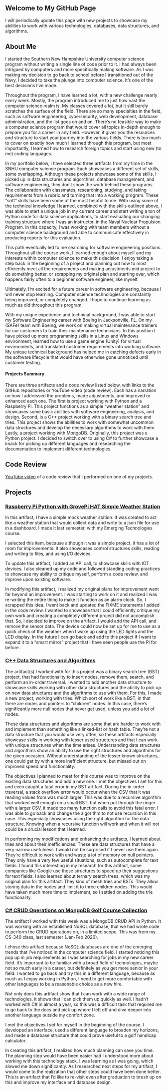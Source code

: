 ## Welcome to My GitHub Page

I will periodically update this page with new projects to showcase my abilities to work with various technologies, databases, data structures, and algorithms.

## About Me
I started the Southern New Hampshire University computer science program without writing a single line of code prior to it. I had always been intrigued by computers and more specifically making software. As I was making my decision to go back to school before I transitioned out of the Navy, I decided to take the plunge into computer science. It’s one of the best decisions I’ve made.

Throughout the program, I have learned a lot, with a new challenge nearly every week. Mostly, the program introduced me to just how vast the computer science realm is. My classes covered a lot, but it still barely scratches the surface of the field. There are so many specialties in the field, such as software engineering, cybersecurity, web development, database administration, and the list goes on and on. There’s no feasible way to make a computer science program that would cover all topics in-depth enough to prepare you for a career in any field. However, it gives you the resources and structure to start your journey into the various fields. There is too much to cover on exactly how much I learned through this program, but most importantly, I learned how to research foreign topics and start using new (to me) coding languages.

In my portfolio below, I have selected three artifacts from my time in the SNHU computer science program. Each showcases a different set of skills, some overlapping. Although these projects showcase some of the skills, I picked up in data structures and algorithms, database management, and software engineering, they don’t show the work behind these programs. The collaboration with classmates, researching, studying, and taking requirements from a rubric and turning that into a working program. These “soft” skills have been some of the most helpful to me. With using some of the technical knowledge I learned, combined with the skills outlined above, I was able to start a unique job in my current career and start writing a ton of Python code for data science applications, to start evaluating our changing training structure where I was an instructor, in the Naval Nuclear Propulsion Program. In this capacity, I was working with team members without a computer science background and able to communicate effectively in producing reports for this evaluation.

This path eventually led to me searching for software engineering positions. Throughout all the course work, I learned enough about myself and my interests within computer science to make this decision. I enjoy taking a step back in the beginning of a project and planning out how to most efficiently meet all the requirements and making adjustments mid project to do something better, or scrapping my original plan and starting over, which happens fairly often to a beginner software engineer, like myself.

Ultimately, I’m excited for a future career in software engineering, because I will never stop learning. Computer science technologies are constantly being improved, or completely changed. I hope to continue learning as much as did throughout this program.

With my unique experience and technical background, I was able to start my Software Engineering career with Boeing in Jacksonville, FL. On my (SAFe) team with Boeing, we work on making virtual maintenance trainers for our customers to train their maintenance technicians. In this position I have picked up more programming skills in a Linux and Windows environment, learned how to use a game engine (Unity) for virtual environments, and translated customer requirements into working software. My unique technical background has helped me in catching defects early in the software lifecycle that would have otherwise gone unnoticed until customer testing.

#### Projects Summary
There are three artifacts and a code review listed below, with links to the GitHub repositories or YouTube video (code review). Each has a narration on how I addressed the problems, made adjustments, and improved or enhanced each one. The first is project working with Python and a Raspberry Pi. This project functions as a simple “weather station” and showcases some basic abilities with software engineering, analysis, and design. Second, is a C++ project working with a binary search tree and tries. This project shows the abilities to work with somewhat uncommon data structures and develop the necessary algorithms to work with them. Lastly, a project working with MongoDB. Originally, this project was a Python project. I decided to switch over to using C# to further showcase a knack for picking up different languages and researching the documentation to implement different technologies.

## Code Review
[YouTube video](https://www.youtube.com/watch?v=VkhiAthh_xE&t=3s) of a code review that I performed on one of my projects.

## Projects

### [Raspberry Pi Python with GrovePi HAT Simple Weather Station](https://github.com/Richard-WS-Allen/Raspberry-Pi-Weather-Station)
In this artifact, I have a simple mock weather station. It was created to act like a weather station that would collect data and write to a json file for use in a dashboard. I made it last semester, with my Emerging Technologies course.

I selected this item, because although it was a simple project, it has a lot of room for improvements. It also showcases control structures skills, reading and writing to files, and using I/O devices.

To update this artifact, I added an API call, to showcase skills with IOT devices. I also cleaned up my code and followed standing coding practices to showcase my ability to critique myself, perform a code review, and improve upon existing software.

In modifying this artifact, I realized my original plans for improvement went far beyond an improvement. I was starting to work on it and realized I was re-writing the entire thing to make it function as an alarm clock. So, I scrapped this idea. I went back and updated the FIXME statements I added in the code review. I wanted to showcase that I could efficiently critique my own work and creating a completely different project did not accomplish that. So, I decided to improve on the artifact, I would add the API call, and remove the sensor data. The device could now be set up for me to use as a quick check of the weather when I wake up using the LED lights and the LCD display. In the future I can go back and add to this project if I want to expand it to a “smart mirror” project that I have seen people use the Pi for before.

### [C++ Data Structures and Algorithms](https://github.com/Richard-WS-Allen/Data-Structures-and-Algorithms-cpp)
The artifact(s) I worked with for this project was a binary search tree (BST) project, that had functionality to insert nodes, remove them, search, and perform an in-order traversal. I wanted to add another data structure to showcase skills working with other data structures and the ability to pick up on new data structures and the algorithms to use with them. For this, I made a new project, working with tries. Which sort of work like a BST, in that there are nodes and pointers to “children” nodes. In this case, there’s significantly more null nodes that never get used, unless you add a lot of nodes.

These data structures and algorithms are some that are harder to work with and implement than something like a linked-list or hash table. They’re not a data structure that you would use very often, so these artifacts especially showcase skills in working with lesser used structures and that I can work with unique structures when the time arises. Understanding data structures and algorithms show an ability to use the right structures and algorithms for the given occasion. Without understanding of the lesser known structures, one could get by with a more inefficient structure, but missed out on improved speed and functionality.

The objectives I planned to meet for this course was to improve on the existing data structures and add a new one. I met the objectives I set for this and even caught a fatal error in my BST artifact. During the in-order traversal, a stack overflow error would occur when the CSV that it was reading values from was much larger. This was due to a recursive algorithm that worked well enough on a small BST, but when put through the ringer with a larger CSV, it made too many function calls to avoid this fatal error. I was able to go back and change the algorithm to not use recursion in this case. This especially showcases using the right algorithm for the data structure. Knowing when a recursive function will work and when it will not could be a crucial lesson that I learned.

In performing my modifications and enhancing the artifacts, I learned about tries and about their inefficiencies. These are data structures that have a very narrow usefulness. I would not be surprised if I never use them again. They’re difficult to work with and waste a lot of memory on null pointers. They only have a very few useful situations, such as autocomplete for text fields. I found this interesting in my research for this artifact, some companies like Google use these structures to speed up their suggestions for text fields. I also learned about ternary search trees, which was my original plan for this artifact. They kind of mesh tries and BSTs. They allow storing data in the nodes and limit it to three children nodes. This would have taken much more time to implement, so I settled on adding the trie functionality.

### [C# CRUD Operations on MongoDB Golf Course Collection](https://github.com/Richard-WS-Allen/MongoDB-CRUD-Csharp)
The artifact I worked with this week was a MongoDB CRUD API in Python. It was working with an established NoSQL database, that we had wrote code to perform the CRUD operations on, in a limited scope. This was from my CS-340 class, last semester (Jan-Feb 2020).

I chose this artifact because NoSQL databases are one of the emerging trends that I’ve noticed in the computer science field. I started noticing this pop up in job requirements as I was searching for jobs in my new career field. It’s important to be familiar with a broad field of technologies, maybe not so much early in a career, but definitely as you get more senior in your field. I wanted to go back and try this in a different language, because as much as I enjoy working in Python, I need to get more comfortable with other languages to be a reasonable choice as a new hire.

Not only does this artifact show that I can work with a wide range of technologies, it shows that I can pick them up quickly as well. I hadn’t worked with C# in almost a year, so this was a difficult task that required me to go back to the docs and pick up where I left off and dive deeper into another language outside my comfort zone.

I met the objectives I set for myself in the beginning of the course. I developed an interface, used a different language to broaden my horizons, and made a database structure that could prove useful to a golf handicap calculator.

In creating this artifact, I realized how much planning can save you time. The planning step would have been easier had I understood more about working with this technology stack. I was learning as I was going, which slowed me down significantly. As I researched next steps for my artifact, I would come to the realization that other steps could have been done better. This is an artifact that I’d like to re-visit even after graduation to brush up on this and improve my interface and database design.
